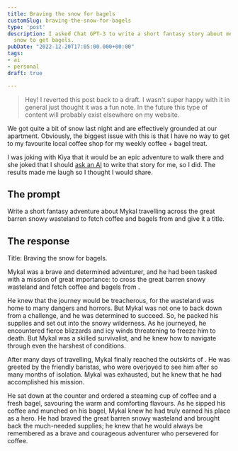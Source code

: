 ```yaml
---
title: Braving the snow for bagels
customSlug: braving-the-snow-for-bagels
type: 'post'
description: I asked Chat GPT-3 to write a short fantasy story about me braving the
  snow to get bagels.
pubDate: "2022-12-20T17:05:00.000+00:00"
tags:
- ai
- personal
draft: true

---
```

> Hey! I reverted this post back to a draft. I wasn't super happy with it in general just thought it was a fun note. In the future this type of content will probably exist elsewhere on my website. 

We got quite a bit of snow last night and are effectively grounded at our apartment. Obviously, the biggest issue with this is that I have no way to get to my favourite local coffee shop for my weekly coffee + bagel treat.

I was joking with Kiya that it would be an epic adventure to walk there and she joked that I should [ask an AI](https://chat.openai.com/chat) to write that story for me, so I did. The results made me laugh so I thought I would share.

## The prompt

Write a short fantasy adventure about Mykal travelling across the great barren snowy wasteland to fetch coffee and bagels from <Insert my favourite coffee shop> and give it a title.

## The response

Title: Braving the snow for bagels.

Mykal was a brave and determined adventurer, and he had been tasked with a mission of great importance: to cross the great barren snowy wasteland and fetch coffee and bagels from <insert favourite coffee shop>.

He knew that the journey would be treacherous, for the wasteland was home to many dangers and horrors. But Mykal was not one to back down from a challenge, and he was determined to succeed. So, he packed his supplies and set out into the snowy wilderness. As he journeyed, he encountered fierce blizzards and icy winds threatening to freeze him to death. But Mykal was a skilled survivalist, and he knew how to navigate through even the harshest of conditions.

After many days of travelling, Mykal finally reached the outskirts of <insert favourite coffee shop>. He was greeted by the friendly baristas, who were overjoyed to see him after so many months of isolation. Mykal was exhausted, but he knew that he had accomplished his mission.

He sat down at the counter and ordered a steaming cup of coffee and a fresh bagel, savouring the warm and comforting flavours. As he sipped his coffee and munched on his bagel, Mykal knew he had truly earned his place as a hero. He had braved the great barren snowy wasteland and brought back the much-needed supplies; he knew that he would always be remembered as a brave and courageous adventurer who persevered for coffee.